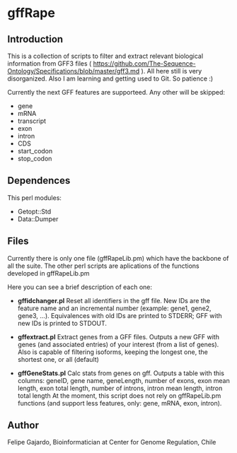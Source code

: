 # gffRape

## Introduction

This is a collection of scripts to filter and extract relevant biological information from
GFF3 files ( https://github.com/The-Sequence-Ontology/Specifications/blob/master/gff3.md ).
All here still is very disorganized. Also I am learning and getting used to Git. So patience :)

Currently the next GFF features are supporteed. Any other will be skipped:

* gene
* mRNA
* transcript
* exon
* intron
* CDS
* start_codon
* stop_codon

## Dependences

This perl modules:
* Getopt::Std
* Data::Dumper


## Files

Currently there is only one file (gffRapeLib.pm) which have the backbone of all the suite.
The other perl scripts are aplications of the functions developed in gffRapeLib.pm

Here you can see a brief description of each one:

* **gffidchanger.pl**
Reset all identifiers in the gff file. New IDs are the feature name and an incremental number (example: gene1, gene2, gene3, ...).
Equivalences with old IDs are printed to STDERR; GFF with new IDs is printed to STDOUT.

* **gffextract.pl**
Extract genes from a GFF files. Outputs a new GFF with genes (and associated entries) of your interest (from a list of genes).
Also is capable of filtering isoforms, keeping the longest one, the shortest one, or all (default)

* **gffGeneStats.pl**
Calc stats from genes on gff. Outputs a table with this columns:
geneID, gene name, geneLength, number of exons, exon mean length, exon total length, number of introns, intron mean length, intron total length
At the moment, this script does not rely on gffRapeLib.pm functions (and support less features, only: gene, mRNA, exon, intron).

## Author

Felipe Gajardo, Bioinformatician at Center for Genome Regulation, Chile
